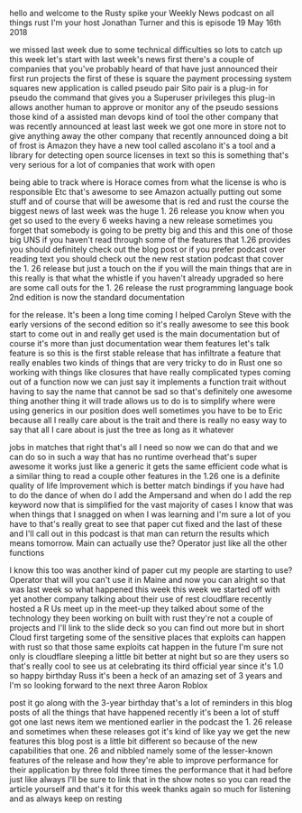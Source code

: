   
hello and welcome to the Rusty spike your Weekly News podcast on all things rust I'm your host Jonathan Turner and this is episode 19 May 16th 2018

  
 we missed last week due to some technical difficulties so lots to catch up this week let's start with last week's news first there's a couple of companies that you've probably heard of that have just announced their first run projects the first of these is square the payment processing system squares new application is called pseudo pair Sito pair is a plug-in for pseudo the command that gives you a Superuser privileges this plug-in allows another human to approve or monitor any of the pseudo sessions those kind of a assisted man devops kind of tool the other company that was recently announced at least last week we got one more in store not to give anything away the other company that recently announced doing a bit of frost is Amazon they have a new tool called ascolano it's a tool and a library for detecting open source licenses in text so this is something that's very serious for a lot of companies that work with open

  
 being able to track where is Horace comes from what the license is who is responsible Etc that's awesome to see Amazon actually putting out some stuff and of course that will be awesome that is red and rust the course the biggest news of last week was the huge 1. 26 release you know when you get so used to the every 6 weeks having a new release sometimes you forget that somebody is going to be pretty big and this and this one of those big UNS if you haven't read through some of the features that 1.26 provides you should definitely check out the blog post or if you prefer podcast over reading text you should check out the new rest station podcast that cover the 1. 26 release but just a touch on the if you will the main things that are in this really is that what the whistle if you haven't already upgraded so here are some call outs for the 1. 26 release the rust programming language book 2nd edition is now the standard documentation

  
 for the release. It's been a long time coming I helped Carolyn Steve with the early versions of the second edition so it's really awesome to see this book start to come out in and really get used is the main documentation but of course it's more than just documentation wear them features let's talk feature is so this is the first stable release that has infiltrate a feature that really enables two kinds of things that are very tricky to do in Rust one so working with things like closures that have really complicated types coming out of a function now we can just say it implements a function trait without having to say the name that cannot be sad so that's definitely one awesome thing another thing it will trade allows us to do is to simplify where were using generics in our position does well sometimes you have to be to Eric because all I really care about is the trait and there is really no easy way to say that all I care about is just the tree as long as it whatever

  
 jobs in matches that right that's all I need so now we can do that and we can do so in such a way that has no runtime overhead that's super awesome it works just like a generic it gets the same efficient code what is a similar thing to read a couple other features in the 1.26 one is a definite quality of life Improvement which is better match bindings if you have had to do the dance of when do I add the Ampersand and when do I add the rep keyword now that is simplified for the vast majority of cases I know that was when things that I snagged on when I was learning and I'm sure a lot of you have to that's really great to see that paper cut fixed and the last of these and I'll call out in this podcast is that man can return the results which means tomorrow. Main can actually use the? Operator just like all the other functions

  
 I know this too was another kind of paper cut my people are starting to use? Operator that will you can't use it in Maine and now you can alright so that was last week so what happened this week this week we started off with yet another company talking about their use of rest cloudflare recently hosted a R Us meet up in the meet-up they talked about some of the technology they been working on built with rust they're not a couple of projects and I'll link to the slide deck so you can find out more but in short Cloud first targeting some of the sensitive places that exploits can happen with rust so that those same exploits cat happen in the future I'm sure not only is cloudflare sleeping a little bit better at night but so are they users so that's really cool to see us at celebrating its third official year since it's 1.0 so happy birthday Russ it's been a heck of an amazing set of 3 years and I'm so looking forward to the next three Aaron Roblox

  
 post it go along with the 3-year birthday that's a lot of reminders in this blog posts of all the things that have happened recently it's been a lot of stuff got one last news item we mentioned earlier in the podcast the 1. 26 release and sometimes when these releases got it's kind of like yay we get the new features this blog post is a little bit different so because of the new capabilities that one. 26 and nibbled namely some of the lesser-known features of the release and how they're able to improve performance for their application by three fold three times the performance that it had before just like always I'll be sure to link that in the show notes so you can read the article yourself and that's it for this week thanks again so much for listening and as always keep on resting